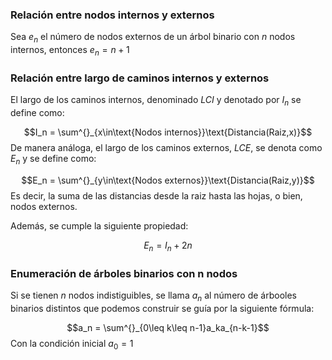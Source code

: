 
### Relación entre nodos internos y externos

Sea $e_n$ el número de nodos externos de un árbol binario con $n$ nodos internos, entonces $e_n = n + 1$ 

### Relación entre largo de caminos internos y externos 

El largo de los caminos internos, denominado *LCI*  y denotado por $I_n$ se define como: 

$$I_n = \sum^{}_{x\in\text{Nodos internos}}\text{Distancia(Raiz,x)}$$ 
De manera análoga, el largo de los caminos externos, *LCE*, se denota como $E_n$ y se define como: 

$$E_n = \sum^{}_{y\in\text{Nodos externos}}\text{Distancia(Raiz,y)}$$ 
Es decir, la suma de las distancias desde la raiz hasta las hojas, o bien, nodos externos. 

Además, se cumple la siguiente propiedad: 

$$E_n = I_n + 2n$$ 
### Enumeración de árboles binarios con n nodos 

Si se tienen $n$ nodos indistiguibles, se llama $a_n$ al número de árbooles binarios distintos que podemos construir se guía por la siguiente fórmula: 

$$a_n = \sum^{}_{0\leq k\leq n-1}a_ka_{n-k-1}$$ 
Con la condición inicial $a_0 = 1$ 